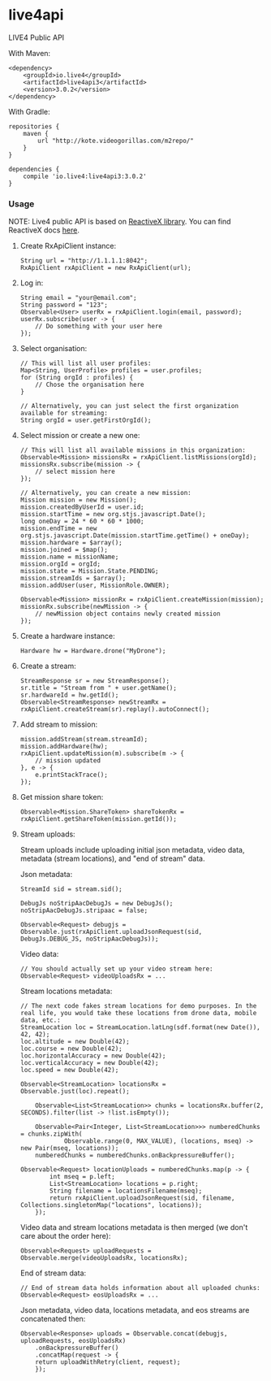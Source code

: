 # live4api

LIVE4 Public API

With Maven:

```
<dependency>
    <groupId>io.live4</groupId>
    <artifactId>live4api3</artifactId>
    <version>3.0.2</version>
</dependency>
```

With Gradle:
```
repositories {
    maven {
        url "http://kote.videogorillas.com/m2repo/"
    }
}

dependencies {
    compile 'io.live4:live4api3:3.0.2'
}
```

### Usage
NOTE: Live4 public API is based on [ReactiveX library](https://github.com/ReactiveX/RxJava). You can find ReactiveX docs [here](https://github.com/ReactiveX/RxJava/wiki).

1.  Create RxApiClient instance: 
	```
	String url = "http://1.1.1.1:8042";
	RxApiClient rxApiClient = new RxApiClient(url);
	```
	
2.  Log in:

	```
	String email = "your@email.com";
	String password = "123";
	Observable<User> userRx = rxApiClient.login(email, password);
	userRx.subscribe(user -> {
	    // Do something with your user here
	});
	```
3. Select organisation:
	```
	// This will list all user profiles:
	Map<String, UserProfile> profiles = user.profiles;
	for (String orgId : profiles) {
	    // Chose the organisation here
	}
	```

	```
	// Alternatively, you can just select the first organization available for streaming:
	String orgId = user.getFirstOrgId();
	```
4. Select mission or create a new one:
	```
	// This will list all available missions in this organization:
	Observable<Mission> missionsRx = rxApiClient.listMissions(orgId);
	missionsRx.subscribe(mission -> {
		// select mission here
	});
	```

	```
	// Alternatively, you can create a new mission:
	Mission mission = new Mission();
	mission.createdByUserId = user.id;
	mission.startTime = new org.stjs.javascript.Date();
	long oneDay = 24 * 60 * 60 * 1000;
	mission.endTime = new org.stjs.javascript.Date(mission.startTime.getTime() + oneDay);
	mission.hardware = $array();
	mission.joined = $map();
	mission.name = missionName;
	mission.orgId = orgId;
	mission.state = Mission.State.PENDING;
	mission.streamIds = $array();
	mission.addUser(user, MissionRole.OWNER);

	Observable<Mission> missionRx = rxApiClient.createMission(mission);
	missionRx.subscribe(newMission -> {
	    // newMission object contains newly created mission
	});
	```
5. Create a hardware instance:
	```
	Hardware hw = Hardware.drone("MyDrone");
	```
    
6. Create a stream:
	```
	StreamResponse sr = new StreamResponse();
	sr.title = "Stream from " + user.getName();
	sr.hardwareId = hw.getId();
	Observable<StreamResponse> newStreamRx = rxApiClient.createStream(sr).replay().autoConnect();
	```
	
7. Add stream to mission:
	```
	mission.addStream(stream.streamId);
	mission.addHardware(hw);
	rxApiClient.updateMission(m).subscribe(m -> {
	    // mission updated
	}, e -> {
	    e.printStackTrace();
	});
    ```
	
8. Get mission share token:

	```
	Observable<Mission.ShareToken> shareTokenRx = rxApiClient.getShareToken(mission.getId());
	```
	
9. Stream uploads:
	
	Stream uploads include uploading initial json metadata, video data, metadata (stream locations), and "end of stream" data.
	
	Json metadata:
	```
	StreamId sid = stream.sid();
	
	DebugJs noStripAacDebugJs = new DebugJs();
	noStripAacDebugJs.stripaac = false;
        
	Observable<Request> debugjs = Observable.just(rxApiClient.uploadJsonRequest(sid, DebugJs.DEBUG_JS, noStripAacDebugJs));
	```
    	
	Video data:
	```
	// You should actually set up your video stream here:
	Observable<Request> videoUploadsRx = ...
	```
	
	Stream locations metadata:
	```
	// The next code fakes stream locations for demo purposes. In the real life, you would take these locations from drone data, mobile data, etc.:
	StreamLocation loc = StreamLocation.latLng(sdf.format(new Date()), 42, 42);
	loc.altitude = new Double(42);
	loc.course = new Double(42);
	loc.horizontalAccuracy = new Double(42);
	loc.verticalAccuracy = new Double(42);
	loc.speed = new Double(42);
	
	Observable<StreamLocation> locationsRx = Observable.just(loc).repeat();

        Observable<List<StreamLocation>> chunks = locationsRx.buffer(2, SECONDS).filter(list -> !list.isEmpty());

        Observable<Pair<Integer, List<StreamLocation>>> numberedChunks = chunks.zipWith(
                Observable.range(0, MAX_VALUE), (locations, mseq) -> new Pair(mseq, locations));
        numberedChunks = numberedChunks.onBackpressureBuffer();
        
	Observable<Request> locationUploads = numberedChunks.map(p -> {
            int mseq = p.left;
            List<StreamLocation> locations = p.right;
            String filename = locationsFilename(mseq);
            return rxApiClient.uploadJsonRequest(sid, filename, Collections.singletonMap("locations", locations));
        });
	```
	
	Video data and stream locations metadata is then merged (we don't care about the order here):
	```
	Observable<Request> uploadRequests = Observable.merge(videoUploadsRx, locationsRx);
	```
	
	End of stream data:
	```
	// End of stream data holds information about all uploaded chunks:
	Observable<Request> eosUploadsRx = ...
	```
	
	Json metadata, video data, locations metadata, and eos streams are concatenated then:
	```
	Observable<Response> uploads = Observable.concat(debugjs, uploadRequests, eosUploadsRx)
	    .onBackpressureBuffer()
	    .concatMap(request -> {
		return uploadWithRetry(client, request);
	    });
	```

